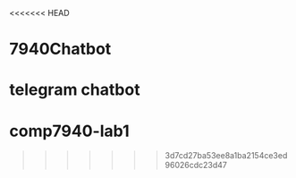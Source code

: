 <<<<<<< HEAD
# 7940Chatbot
telegram chatbot
=======
# comp7940-lab1
>>>>>>> 3d7cd27ba53ee8a1ba2154ce3ed96026cdc23d47

